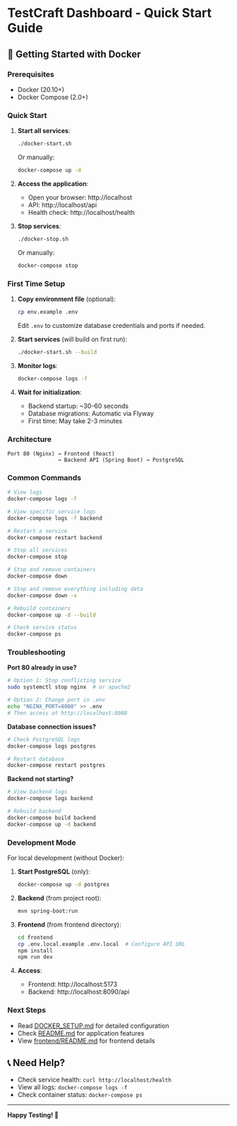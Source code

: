 # TestCraft Dashboard - Quick Start Guide

## 🚀 Getting Started with Docker

### Prerequisites
- Docker (20.10+)
- Docker Compose (2.0+)

### Quick Start

1. **Start all services**:
   ```bash
   ./docker-start.sh
   ```
   Or manually:
   ```bash
   docker-compose up -d
   ```

2. **Access the application**:
   - Open your browser: http://localhost
   - API: http://localhost/api
   - Health check: http://localhost/health

3. **Stop services**:
   ```bash
   ./docker-stop.sh
   ```
   Or manually:
   ```bash
   docker-compose stop
   ```

### First Time Setup

1. **Copy environment file** (optional):
   ```bash
   cp env.example .env
   ```
   Edit `.env` to customize database credentials and ports if needed.

2. **Start services** (will build on first run):
   ```bash
   ./docker-start.sh --build
   ```

3. **Monitor logs**:
   ```bash
   docker-compose logs -f
   ```

4. **Wait for initialization**:
   - Backend startup: ~30-60 seconds
   - Database migrations: Automatic via Flyway
   - First time: May take 2-3 minutes

### Architecture

```
Port 80 (Nginx) → Frontend (React)
                → Backend API (Spring Boot) → PostgreSQL
```

### Common Commands

```bash
# View logs
docker-compose logs -f

# View specific service logs
docker-compose logs -f backend

# Restart a service
docker-compose restart backend

# Stop all services
docker-compose stop

# Stop and remove containers
docker-compose down

# Stop and remove everything including data
docker-compose down -v

# Rebuild containers
docker-compose up -d --build

# Check service status
docker-compose ps
```

### Troubleshooting

**Port 80 already in use?**
```bash
# Option 1: Stop conflicting service
sudo systemctl stop nginx  # or apache2

# Option 2: Change port in .env
echo "NGINX_PORT=8080" >> .env
# Then access at http://localhost:8080
```

**Database connection issues?**
```bash
# Check PostgreSQL logs
docker-compose logs postgres

# Restart database
docker-compose restart postgres
```

**Backend not starting?**
```bash
# View backend logs
docker-compose logs backend

# Rebuild backend
docker-compose build backend
docker-compose up -d backend
```

### Development Mode

For local development (without Docker):

1. **Start PostgreSQL** (only):
   ```bash
   docker-compose up -d postgres
   ```

2. **Backend** (from project root):
   ```bash
   mvn spring-boot:run
   ```

3. **Frontend** (from frontend directory):
   ```bash
   cd frontend
   cp .env.local.example .env.local  # Configure API URL
   npm install
   npm run dev
   ```

4. **Access**:
   - Frontend: http://localhost:5173
   - Backend: http://localhost:8090/api

### Next Steps

- Read [DOCKER_SETUP.md](DOCKER_SETUP.md) for detailed configuration
- Check [README.md](README.md) for application features
- View [frontend/README.md](frontend/README.md) for frontend details

## 📞 Need Help?

- Check service health: `curl http://localhost/health`
- View all logs: `docker-compose logs -f`
- Check container status: `docker-compose ps`

---

**Happy Testing! 🧪**

